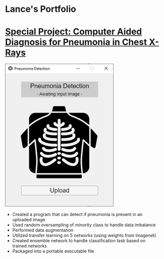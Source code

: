 # Lance's Portfolio

# [Special Project: Computer Aided Diagnosis for Pneumonia in Chest X-Rays](https://github.com/LeafyGlance/Pneumonia_Detection)

![Pneumonia Detection UI Image](https://github.com/LeafyGlance/Portfolio/blob/main/images/Pneumonia%20Detection%20UI.png)

* Created a program that can detect if pneumonia is present in an uploaded image
* Used random oversampling of minority class to handle data imbalance
* Performed data augmentation
* Utilized transfer learning on 5 networks (using weights from Imagenet)
* Created ensemble network to handle classification task based on trained networks
* Packaged into a portable executable file

